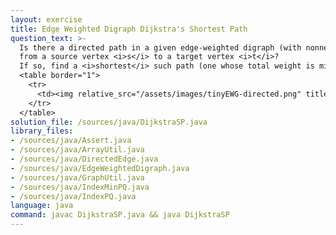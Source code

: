 ```yaml
---
layout: exercise
title: Edge Weighted Digraph Dijkstra's Shortest Path
question_text: >-
  Is there a directed path in a given edge-weighted digraph (with nonnegative edges)
  from a source vertex <i>s</i> to a target vertex <i>t</i>?
  If so, find a <i>shortest</i> such path (one whose total weight is minimal).
  <table border="1">
    <tr>
      <td><img relative_src="/assets/images/tinyEWG-directed.png" title="tinyEWG-directed"></td>
    </tr>
  </table>
solution_file: /sources/java/DijkstraSP.java
library_files:
- /sources/java/Assert.java
- /sources/java/ArrayUtil.java
- /sources/java/DirectedEdge.java
- /sources/java/EdgeWeightedDigraph.java
- /sources/java/GraphUtil.java
- /sources/java/IndexMinPQ.java
- /sources/java/IndexPQ.java
language: java
command: javac DijkstraSP.java && java DijkstraSP
---
```

